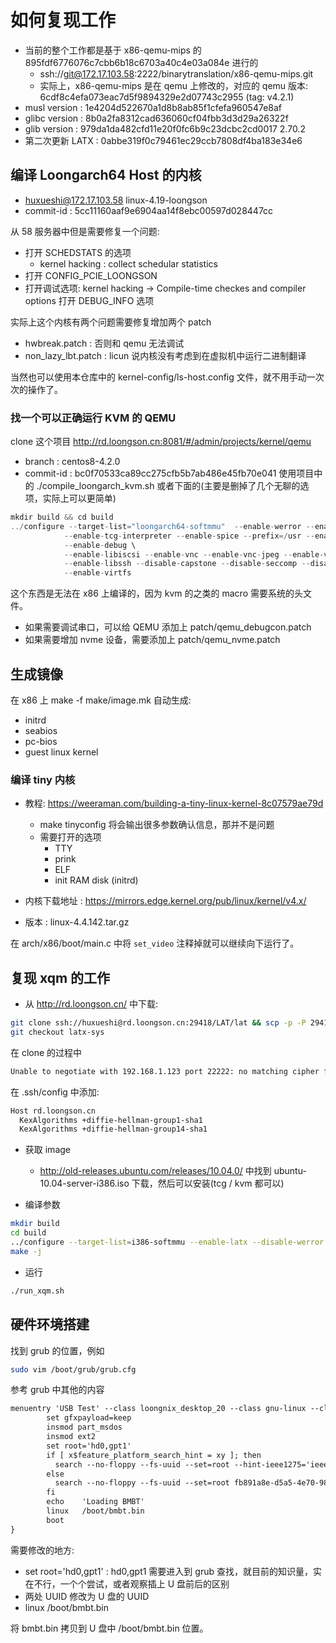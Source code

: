 # 如何复现工作

- 当前的整个工作都是基于 x86-qemu-mips 的 895fdf6776076c7cbb6b18c6703a40c4e03a084e 进行的
  - ssh://git@172.17.103.58:2222/binarytranslation/x86-qemu-mips.git
  - 实际上，x86-qemu-mips 是在 qemu 上修改的，对应的 qemu 版本: 6cdf8c4efa073eac7d5f9894329e2d07743c2955 (tag: v4.2.1)
- musl version : 1e4204d522670a1d8b8ab85f1cfefa960547e8af
- glibc version : 8b0a2fa8312cad636060cf04fbb3d3d29a26322f
- glib version : 979da1da482cfd11e20f0fc6b9c23dcbc2cd0017 2.70.2
- 第二次更新 LATX : 0abbe319f0c79461ec29ccb7808df4ba183e34e6

## 编译 Loongarch64 Host 的内核
- huxueshi@172.17.103.58 linux-4.19-loongson
- commit-id : 5cc11160aaf9e6904aa14f8ebc00597d028447cc

从 58 服务器中但是需要修复一个问题:
- 打开 SCHEDSTATS 的选项
  - kernel hacking : collect schedular statistics
- 打开 CONFIG_PCIE_LOONGSON
- 打开调试选项: kernel hacking -> Compile-time checkes and compiler options 打开 DEBUG_INFO 选项

实际上这个内核有两个问题需要修复增加两个 patch
- hwbreak.patch : 否则和 qemu 无法调试
- non_lazy_lbt.patch : licun 说内核没有考虑到在虚拟机中运行二进制翻译

当然也可以使用本仓库中的 kernel-config/ls-host.config 文件，就不用手动一次次的操作了。

### 找一个可以正确运行 KVM 的 QEMU
clone 这个项目 http://rd.loongson.cn:8081/#/admin/projects/kernel/qemu

- branch : centos8-4.2.0
- commit-id : bc0f70533ca89cc275cfb5b7ab486e45fb70e041
使用项目中的 ./compile_loongarch_kvm.sh 或者下面的(主要是删掉了几个无聊的选项，实际上可以更简单)
```c
mkdir build && cd build
../configure --target-list="loongarch64-softmmu"  --enable-werror --enable-kvm \
            --enable-tcg-interpreter --enable-spice --prefix=/usr --enable-libusb \
            --enable-debug \
            --enable-libiscsi --enable-vnc --enable-vnc-jpeg --enable-vnc-png \
            --enable-libssh --disable-capstone --disable-seccomp --disable-virglrenderer \
            --enable-virtfs
```

这个东西是无法在 x86 上编译的，因为 kvm 的之类的 macro 需要系统的头文件。

- 如果需要调试串口，可以给 QEMU 添加上 patch/qemu_debugcon.patch
- 如果需要增加 nvme 设备，需要添加上 patch/qemu_nvme.patch

## 生成镜像
在 x86 上 make -f make/image.mk 自动生成:
- initrd
- seabios
- pc-bios
- guest linux kernel

### 编译 tiny 内核
- 教程: https://weeraman.com/building-a-tiny-linux-kernel-8c07579ae79d
  - make tinyconfig 将会输出很多参数确认信息，那并不是问题
  - 需要打开的选项
    - TTY
    - prink
    - ELF
    - init RAM disk (initrd)

- 内核下载地址 : https://mirrors.edge.kernel.org/pub/linux/kernel/v4.x/
- 版本 : linux-4.4.142.tar.gz

在 arch/x86/boot/main.c 中将 `set_video` 注释掉就可以继续向下运行了。

## 复现 xqm 的工作
- 从 http://rd.loongson.cn/ 中下载:
```sh
git clone ssh://huxueshi@rd.loongson.cn:29418/LAT/lat && scp -p -P 29418 huxueshi@rd.loongson.cn:hooks/commit-msg lat/.git/hooks/
git checkout latx-sys
```

在 clone 的过程中
```txt
Unable to negotiate with 192.168.1.123 port 22222: no matching cipher found. Their offer: aes128-cbc,3des-cbc
```
在 .ssh/config 中添加:
```sh
Host rd.loongson.cn
  KexAlgorithms +diffie-hellman-group1-sha1
  KexAlgorithms +diffie-hellman-group14-sha1
```

- 获取 image
  - http://old-releases.ubuntu.com/releases/10.04.0/ 中找到 ubuntu-10.04-server-i386.iso 下载，然后可以安装(tcg / kvm 都可以)

- 编译参数
```sh
mkdir build
cd build
../configure --target-list=i386-softmmu --enable-latx --disable-werror
make -j
```

- 运行
```sh
./run_xqm.sh
```

## 硬件环境搭建
找到 grub 的位置，例如
```sh
sudo vim /boot/grub/grub.cfg
```
参考 grub 中其他的内容
```txt
menuentry 'USB Test' --class loongnix_desktop_20 --class gnu-linux --class gnu --class os --unrestricted $menuentry_id_option 'gnulinux-simple-e0289ba3-2285-418a-9068-e98d5800315f' {
        set gfxpayload=keep
        insmod part_msdos
        insmod ext2
        set root='hd0,gpt1'
        if [ x$feature_platform_search_hint = xy ]; then
          search --no-floppy --fs-uuid --set=root --hint-ieee1275='ieee1275//disk@0,msdos2' --hint-bios=hd0,msdos2 --hint-efi=hd0,msdos2 --hint-baremetal=ahci0,msdos2  fb891a8e-d5a5-4e70-98fd-54bb019bd86b
        else
          search --no-floppy --fs-uuid --set=root fb891a8e-d5a5-4e70-98fd-54bb019bd86b
        fi
        echo    'Loading BMBT'
        linux   /boot/bmbt.bin
        boot
}
```

需要修改的地方:
- set root='hd0,gpt1' : hd0,gpt1 需要进入到 grub 查找，就目前的知识量，实在不行，一个个尝试，或者观察插上 U 盘前后的区别
- 两处 UUID 修改为 U 盘的 UUID
- linux /boot/bmbt.bin

将 bmbt.bin 拷贝到 U 盘中 /boot/bmbt.bin 位置。

[^1]: https://unix.stackexchange.com/questions/340844/how-to-enable-diffie-hellman-group1-sha1-key-exchange-on-debian-8-0
